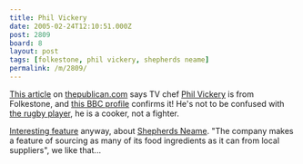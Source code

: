 ```yaml
---
title: Phil Vickery
date: 2005-02-24T12:10:51.000Z
post: 2809
board: 8
layout: post
tags: [folkestone, phil vickery, shepherds neame]
permalink: /m/2809/
---
```

<a href="http://www.thepublican.com/cgi-bin/item.cgi?id=16437&d=11">This article</a> on <a href="http://www.thepublican.com">thepublican.com</a> says TV chef <a href="/wiki/phil+vickery">Phil Vickery</a> is from Folkestone, and <a href="http://www.bbc.co.uk/food/chef_biogs/v.shtml">this BBC profile</a> confirms it! He's not to be confused with <a href="http://www.philvickery.com">the rugby player</a>, he is a cooker, not a fighter.

<a href="http://www.thepublican.com/cgi-bin/item.cgi?id=16437&d=11">Interesting feature</a> anyway, about <a href="/wiki/shepherds+neame">Shepherds Neame</a>. "The company makes a feature of sourcing as many of its food ingredients as it can from local suppliers", we like that...

